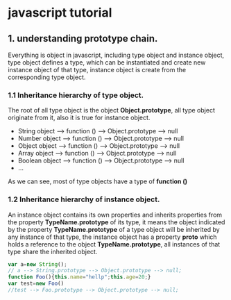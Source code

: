 # javascript tutorial
## 1. understanding prototype chain.
Everything is object in javascript, including type object and instance object, type object defines a type, which can be instantiated and create new instance object of that type, instance object is create from the corresponding type object.

### 1.1 Inheritance hierarchy of type object.
The root of all type object is the object **Object.prototype**, all type object originate from it, also it is true for instance object.
- String object --> function () --> Object.prototype --> null
- Number object --> function () --> Object.prototype --> null 
- Object object --> function () --> Object.prototype --> null
- Array object --> function () --> Object.prototype --> null
- Boolean object --> function () --> Object.prototype --> null
- ...

As we can see, most of type objects have a type of **function ()**
### 1.2 Inheritance hierarchy of instance object.
An instance object contains its own properties and inherits properties from the property **TypeName.prototype** of its type, it means the object indicated by the property **TypeName.prototype** of a type object will be inherited by any instance of that type, the instance object has a property **__proto__** which holds a reference to the object **TypeName.prototype**, all instances of that type share the inherited object.
```javascript
var a=new String();
// a --> String.prototype --> Object.prototype --> null;
function Foo(){this.name="hellp";this.age=20;}
var test=new Foo()
//test --> Foo.prototype --> Object.prototype --> null;
```